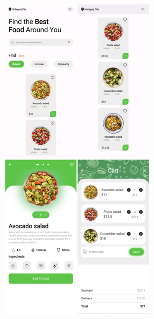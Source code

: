 <p>
  <img src="https://github.com/Sanjana7360/appmania/blob/main/1.png" height="500">
  <img src="https://github.com/Sanjana7360/appmania/blob/main/2.png" height="500">
  <img src="https://github.com/Sanjana7360/appmania/blob/main/3.png" height="500">
  <img src="https://github.com/Sanjana7360/appmania/blob/main/4.png" height="500">
</p>

